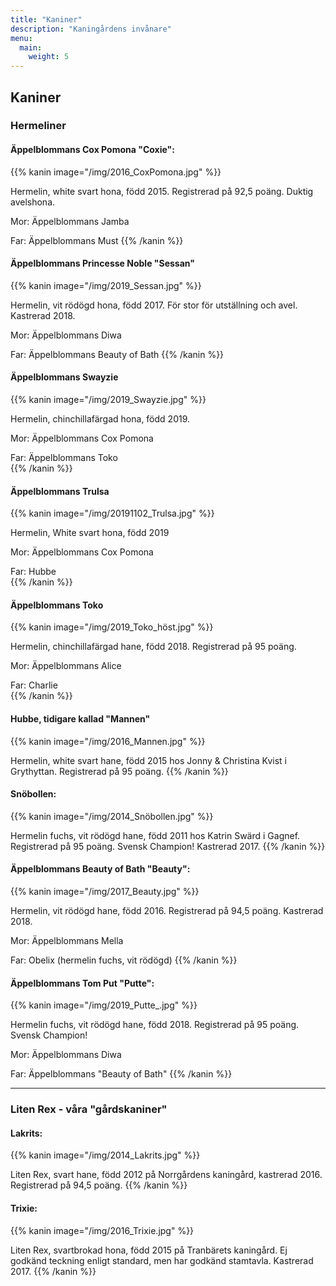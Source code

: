 ```yaml
---
title: "Kaniner"
description: "Kaningårdens invånare"
menu:
  main:
    weight: 5
---
```


## Kaniner

### Hermeliner

#### Äppelblommans Cox Pomona "Coxie":

{{% kanin image="/img/2016_CoxPomona.jpg" %}}

Hermelin, white svart hona, född 2015. Registrerad på 92,5 poäng. Duktig avelshona.

Mor: Äppelblommans Jamba

Far: Äppelblommans Must
{{% /kanin %}}

#### Äppelblommans Princesse Noble "Sessan"

{{% kanin image="/img/2019_Sessan.jpg" %}}

Hermelin, vit rödögd hona, född 2017. För stor för utställning och avel. Kastrerad 2018.

Mor: Äppelblommans Diwa

Far: Äppelblommans Beauty of Bath
{{% /kanin %}}

#### Äppelblommans Swayzie

{{% kanin image="/img/2019_Swayzie.jpg" %}}

Hermelin, chinchillafärgad hona, född 2019.

Mor: Äppelblommans Cox Pomona  

Far: Äppelblommans Toko  
{{% /kanin %}}

#### Äppelblommans Trulsa

{{% kanin image="/img/20191102_Trulsa.jpg" %}}

Hermelin, White svart hona, född 2019

Mor: Äppelblommans Cox Pomona  

Far: Hubbe  
{{% /kanin %}}

#### Äppelblommans Toko  

{{% kanin image="/img/2019_Toko_höst.jpg" %}}

Hermelin, chinchillafärgad hane, född 2018. Registrerad på 95 poäng.

Mor: Äppelblommans Alice  

Far: Charlie  
{{% /kanin %}}
#### Hubbe, tidigare kallad "Mannen"

{{% kanin image="/img/2016_Mannen.jpg" %}}

Hermelin, white svart hane, född 2015 hos Jonny & Christina Kvist i Grythyttan. Registrerad på 95 poäng.
{{% /kanin %}}

#### Snöbollen:

{{% kanin image="/img/2014_Snöbollen.jpg" %}}

Hermelin fuchs, vit rödögd hane, född 2011 hos Katrin Swärd i Gagnef. Registrerad på 95 poäng. Svensk Champion! Kastrerad 2017.
{{% /kanin %}}

#### Äppelblommans Beauty of Bath "Beauty":

{{% kanin image="/img/2017_Beauty.jpg" %}}

Hermelin, vit rödögd hane, född 2016. Registrerad på 94,5 poäng. Kastrerad 2018.

Mor: Äppelblommans Mella

Far: Obelix (hermelin fuchs, vit rödögd)
{{% /kanin %}}

#### Äppelblommans Tom Put "Putte":

{{% kanin image="/img/2019_Putte_.jpg" %}}

Hermelin fuchs, vit rödögd hane, född 2018. Registrerad på 95 poäng. Svensk Champion!

Mor: Äppelblommans Diwa

Far: Äppelblommans "Beauty of Bath"
{{% /kanin %}}

---

### Liten Rex - våra "gårdskaniner"

#### Lakrits:

{{% kanin image="/img/2014_Lakrits.jpg" %}}

Liten Rex, svart hane, född 2012 på Norrgårdens kaningård, kastrerad 2016. Registrerad på 94,5 poäng.
{{% /kanin %}}

#### Trixie:

{{% kanin image="/img/2016_Trixie.jpg" %}}

Liten Rex, svartbrokad hona, född 2015 på Tranbärets kaningård. Ej godkänd teckning enligt standard, men har godkänd stamtavla. Kastrerad 2017.
{{% /kanin %}}
